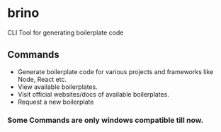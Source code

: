 # brino
CLI Tool for generating boilerplate code

## Commands
 - Generate boilerplate code for various projects and frameworks like Node, React etc.
 - View available boilerplates.
 - Visit official websites/docs of available boilerplates.
 - Request a new boilerplate

### Some Commands are only windows compatible till now.
